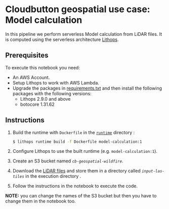 # Cloudbutton geospatial use case: Model calculation
In this pipeline we perform serverless Model calculation from LiDAR files. It is computed using the serverless architecture [Lithops](https://github.com/lithops-cloud/lithops).

## Prerequisites
To execute this notebook you need:
   - An AWS Account.
   - Setup Lithops to work with AWS Lambda.
   - Upgrade the packages in [requirements.txt](https://github.com/cloudbutton/geospatial-usecase/blob/main/requirements.txt) and then install the following packages with the following versions:
      * Lithops 2.9.0 and above
      * botocore 1.31.62

## Instructions

1. Build the runtime with `Dockerfile` in the [`runtime`](https://github.com/cloudbutton/geospatial-usecase/tree/main/calculate-models/runtime) directory :

   ```bash
   $ lithops runtime build -f Dockerfile model-calculation:1
   ```
2. Configure Lithops to use the built runtime (e.g. `model-calculation:1`). 

3. Create an S3 bucket named *`cb-geospatial-wildfire`*. 

4. Download the [LiDAR files](https://www.icgc.cat/es/Descargas/Elevaciones/Datos-lidar)  and store them in a directory called *`input-las-tiles`* in the execution directory .

5. Follow the instructions in the notebook to execute the code.

**NOTE:**  you can change the names of the S3 bucket but then you have to change them in the notebook too.
